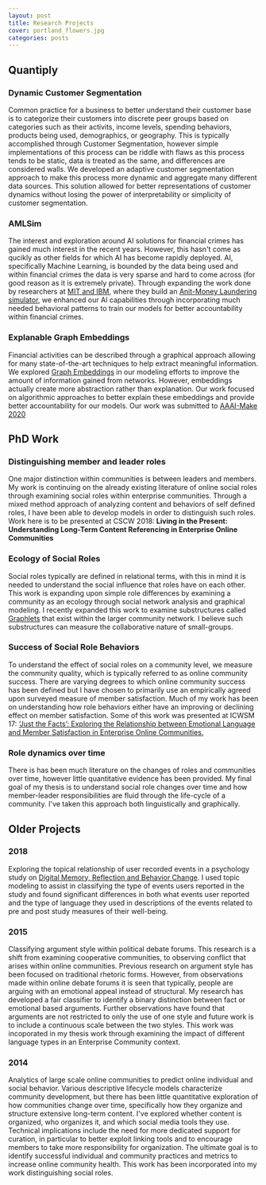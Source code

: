 ```yaml
---
layout: post
title: Research Projects
cover: portland_flowers.jpg
categories: posts
---
```


## Quantiply

### Dynamic Customer Segmentation
Common practice for a business to better understand their customer base is to categorize their customers into discrete peer groups based on categories such as their activits, income levels, spending behaviors, products being used, demographics, or geography. This is typically accomplished through Customer Segmentation, however simple implementations of this process can be riddle with flaws as this process tends to be static, data is treated as the same, and differences are considered walls. We developed an adaptive customer segmentation approach to make this process more dynamic and aggregate many different data sources. This solution allowed for better representations of customer dynamics without losing the power of interpretability or simplicity of customer segmentation.

### AMLSim
The interest and exploration around AI solutions for financial crimes has gained much interest in the recent years. However, this hasn't come as qucikly as other fields for which AI has become rapidly deployed. AI, specifically Machine Learning, is bounded by the data being used and within financial crimes the data is very sparse and hard to come across (for good reason as it is extremely private). Through expanding the work done by researchers at [MIT and IBM](https://arxiv.org/pdf/1812.00076.pdf), where they build an [Anit-Money Laundering simulator](https://github.com/IBM/AMLSim), we enhanced our AI capabilities through incorporating much needed behavioral patterns to train our models for better accountability within financial crimes. 

### Explanable Graph Embeddings
Financial activities can be described through a graphical approach allowing for many state-of-the-art techniques to help extract meaningful information. We explored [Graph Embeddings](https://en.wikipedia.org/wiki/Graph_embedding) in our modeling efforts to improve the amount of information gained from networks. However, embeddings actually create more abstraction rather than explanation. Our work focused on algorithmic approaches to better explain these embeddings and provide better accountability for our models. Our work was submitted to [AAAI-Make 2020](https://www.aaai-make.info/cfp/)

## PhD Work

### Distinguishing member and leader roles

One major distinction within communities is between leaders and members. My work is continuing on the already existing literature of online social roles through examining social roles within enterprise communities. Through a mixed method approach of analyzing content and behaviors of self defined roles, I have been able to develop models in order to distinguish such roles. Work here is to be presented at CSCW 2018: __Living in the Present: Understanding Long-Term Content Referencing in Enterprise Online Communities__

### Ecology of Social Roles

Social roles typically are defined in relational terms, with this in mind it is needed to understand the social influence that roles have on each other. This work is expanding upon simple role differences by examining a community as an ecology through social network analysis and graphical modeling. I recently expanded this work to examine substructures called [Graphlets](https://en.wikipedia.org/wiki/Graphlets) that exist within the larger community network. I believe such substructures can measure the collaborative nature of small-groups. 

### Success of Social Role Behaviors

To understand the effect of social roles on a community level, we measure the community quality, which is typically referred to as online community success. There are varying degrees to which online community success has been defined but I have chosen to primarily use an empirically agreed upon surveyed measure of member satisfaction. Much of my work has been on understanding how role behaviors either have an improving or declining effect on member satisfaction. Some of this work was presented at ICWSM 17: [‘Just the Facts’: Exploring the Relationship between Emotional Language and Member Satisfaction in Enterprise Online Communities.](https://aaai.org/ocs/index.php/ICWSM/ICWSM17/paper/view/15664)

### Role dynamics over time

There is has been much literature on the changes of roles and communities over time, however little quantitative evidence has been provided. My final goal of my thesis is to understand social role changes over time and how member-leader responsibilities are fluid through the life-cycle of a community. I've taken this approach both linguistically and graphically. 

## Older Projects

### 2018
Exploring the topical relationship of user recorded events in a psychology study on [Digital Memory, Reflection and Behavior Change](https://people.ucsc.edu/~swhittak/Steve_Whittaker_Santa_Cruz_HCI/Current_Projects.html). I used topic modeling to assist in classifying the type of events users reported in the study and found significant differences in both what events user reported and the type of language they used in descriptions of the events related to pre and post study measures of their well-being. 

### 2015
Classifying argument style within political debate forums. This research is a shift from examining cooperative communities, to observing conflict that arises within online communities. Previous research on argument style has been focused on traditional rhetoric forms. However, from observations made within online debate forums it is seen that typically, people are arguing with an emotional appeal instead of structural. My research has developed a fair classifier to identify a binary distinction between fact or emotional based arguments. Further observations have found that arguments are not restricted to only the use of one style and future work is to include a continuous scale between the two styles. This work was incoporated in my thesis work through examining the impact of different language types in an Enterprise Community context.

### 2014
Analytics of large scale online communities to predict online individual and social behavior. Various descriptive lifecycle models characterize community development, but there has been little quantitative exploration of how communities change over time, specifically how they organize and structure extensive long-term content. I've explored whether content is organized, who organizes it, and which social media tools they use. Technical implications include the need for more dedicated support for curation, in particular to better exploit linking tools and to encourage members to take more responsibility for organization. The ultimate goal is to identify successful individual and community practices and metrics to increase online community health. This work has been incorporated into my work distinguishing social roles. 




